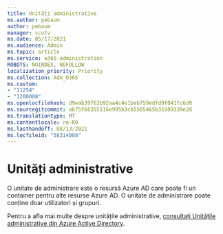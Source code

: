 ```yaml
---
title: Unități administrative
ms.author: pebaum
author: pebaum
manager: scotv
ms.date: 05/17/2021
ms.audience: Admin
ms.topic: article
ms.service: o365-administration
ROBOTS: NOINDEX, NOFOLLOW
localization_priority: Priority
ms.collection: Adm_O365
ms.custom:
- "11254"
- "1200008"
ms.openlocfilehash: d9eab39763b92aa4c4e1beb759edfd9f041fc6d0
ms.sourcegitcommit: ab75f66355116e995b3cb5505465b31989339e28
ms.translationtype: MT
ms.contentlocale: ro-RO
ms.lasthandoff: 08/13/2021
ms.locfileid: "58314008"
---
```

# <a name="administrative-units"></a>Unități administrative

O unitate de administrare este o resursă Azure AD care poate fi un container pentru alte resurse Azure AD. O unitate de administrare poate conține doar utilizatori și grupuri.

Pentru a afla mai multe despre unitățile administrative, [consultați Unitățile administrative din Azure Active Directory](https://docs.microsoft.com/azure/active-directory/roles/administrative-units).